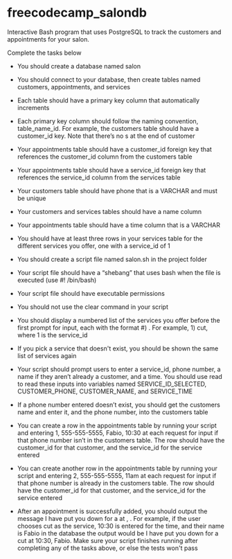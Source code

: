 # freecodecamp_salondb
Interactive Bash program that uses PostgreSQL to track the customers and appointments for your salon.

Complete the tasks below

  * You should create a database named salon
  
  * You should connect to your database, then create tables named customers, appointments, and services
  
  * Each table should have a primary key column that automatically increments
  
  * Each primary key column should follow the naming convention, table_name_id. For example, the customers table should have a customer_id key. Note that there’s no s at the end of customer
  
  * Your appointments table should have a customer_id foreign key that references the customer_id column from the customers table
  
  * Your appointments table should have a service_id foreign key that references the service_id column from the services table
  
  * Your customers table should have phone that is a VARCHAR and must be unique
  
  * Your customers and services tables should have a name column
  
  * Your appointments table should have a time column that is a VARCHAR
  
  * You should have at least three rows in your services table for the different services you offer, one with a service_id of 1
  
  * You should create a script file named salon.sh in the project folder
  
  * Your script file should have a “shebang” that uses bash when the file is executed (use #! /bin/bash)
  
  * Your script file should have executable permissions
  
  * You should not use the clear command in your script
  
  * You should display a numbered list of the services you offer before the first prompt for input, each with the format #) <service>. For example, 1) cut, where 1 is the service_id
  
  * If you pick a service that doesn't exist, you should be shown the same list of services again
  
  * Your script should prompt users to enter a service_id, phone number, a name if they aren’t already a customer, and a time. You should use read to read these inputs into variables named SERVICE_ID_SELECTED, CUSTOMER_PHONE, CUSTOMER_NAME, and SERVICE_TIME
  
  * If a phone number entered doesn’t exist, you should get the customers name and enter it, and the phone number, into the customers table
  
  * You can create a row in the appointments table by running your script and entering 1, 555-555-5555, Fabio, 10:30 at each request for input if that phone number isn’t in the customers table. The row should have the customer_id for that customer, and the service_id for the service entered
  
  * You can create another row in the appointments table by running your script and entering 2, 555-555-5555, 11am at each request for input if that phone number is already in the customers table. The row should have the customer_id for that customer, and the service_id for the service entered
  
  * After an appointment is successfully added, you should output the message I have put you down for a <service> at <time>, <name>. For example, if the user chooses cut as the service, 10:30 is entered for the time, and their name is Fabio in the database the output would be I have put you down for a cut at 10:30, Fabio. Make sure your script finishes running after completing any of the tasks above, or else the tests won't pass
